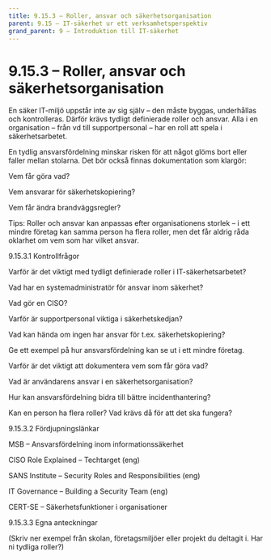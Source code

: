 ```yaml
---
title: 9.15.3 – Roller, ansvar och säkerhetsorganisation
parent: 9.15 – IT-säkerhet ur ett verksamhetsperspektiv
grand_parent: 9 – Introduktion till IT-säkerhet
---
```

# 9.15.3 – Roller, ansvar och säkerhetsorganisation

En säker IT-miljö uppstår inte av sig själv – den måste byggas, underhållas och kontrolleras. Därför krävs tydligt definierade roller och ansvar. Alla i en organisation – från vd till supportpersonal – har en roll att spela i säkerhetsarbetet.

En tydlig ansvarsfördelning minskar risken för att något glöms bort eller faller mellan stolarna. Det bör också finnas dokumentation som klargör:

Vem får göra vad?

Vem ansvarar för säkerhetskopiering?

Vem får ändra brandväggsregler?

Tips: Roller och ansvar kan anpassas efter organisationens storlek – i ett mindre företag kan samma person ha flera roller, men det får aldrig råda oklarhet om vem som har vilket ansvar.

9.15.3.1 Kontrollfrågor

Varför är det viktigt med tydligt definierade roller i IT-säkerhetsarbetet?

Vad har en systemadministratör för ansvar inom säkerhet?

Vad gör en CISO?

Varför är supportpersonal viktiga i säkerhetskedjan?

Vad kan hända om ingen har ansvar för t.ex. säkerhetskopiering?

Ge ett exempel på hur ansvarsfördelning kan se ut i ett mindre företag.

Varför är det viktigt att dokumentera vem som får göra vad?

Vad är användarens ansvar i en säkerhetsorganisation?

Hur kan ansvarsfördelning bidra till bättre incidenthantering?

Kan en person ha flera roller? Vad krävs då för att det ska fungera?

9.15.3.2 Fördjupningslänkar

MSB – Ansvarsfördelning inom informationssäkerhet

CISO Role Explained – Techtarget (eng)

SANS Institute – Security Roles and Responsibilities (eng)

IT Governance – Building a Security Team (eng)

CERT-SE – Säkerhetsfunktioner i organisationer

9.15.3.3 Egna anteckningar

(Skriv ner exempel från skolan, företagsmiljöer eller projekt du deltagit i. Har ni tydliga roller?)

